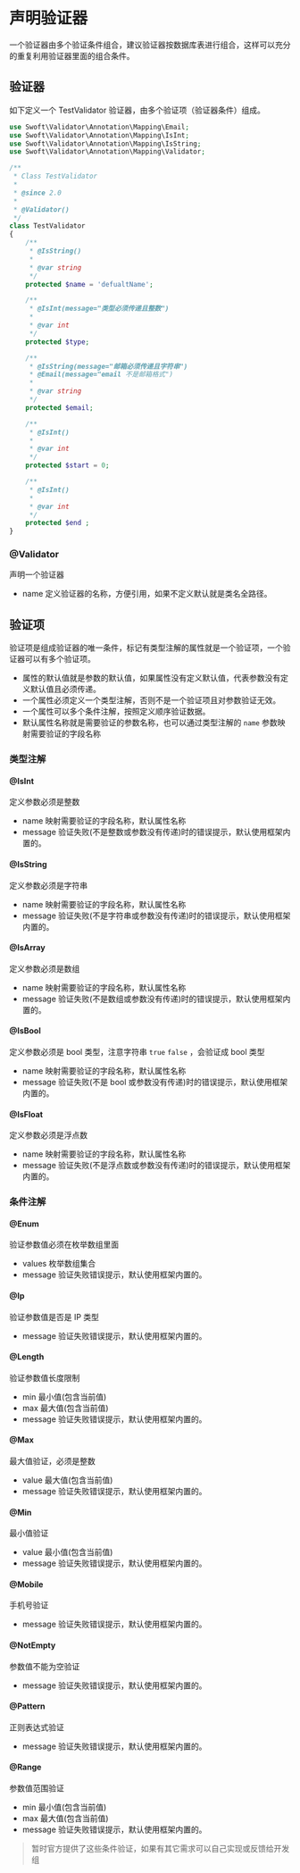 # 声明验证器

一个验证器由多个验证条件组合，建议验证器按数据库表进行组合，这样可以充分的重复利用验证器里面的组合条件。

## 验证器

如下定义一个 TestValidator 验证器，由多个验证项（验证器条件）组成。

```php
use Swoft\Validator\Annotation\Mapping\Email;
use Swoft\Validator\Annotation\Mapping\IsInt;
use Swoft\Validator\Annotation\Mapping\IsString;
use Swoft\Validator\Annotation\Mapping\Validator;

/**
 * Class TestValidator
 *
 * @since 2.0
 *
 * @Validator()
 */
class TestValidator
{
    /**
     * @IsString()
     *
     * @var string
     */
    protected $name = 'defualtName';

    /**
     * @IsInt(message="类型必须传递且整数")
     *
     * @var int
     */
    protected $type;

    /**
     * @IsString(message="邮箱必须传递且字符串")
     * @Email(message="email 不是邮箱格式")
     *
     * @var string
     */
    protected $email;

    /**
     * @IsInt()
     *
     * @var int
     */
    protected $start = 0;

    /**
     * @IsInt()
     *
     * @var int
     */
    protected $end ;
}
```

### @Validator

声明一个验证器

- name 定义验证器的名称，方便引用，如果不定义默认就是类名全路径。


## 验证项

验证项是组成验证器的唯一条件，标记有类型注解的属性就是一个验证项，一个验证器可以有多个验证项。

- 属性的默认值就是参数的默认值，如果属性没有定义默认值，代表参数没有定义默认值且必须传递。
- 一个属性必须定义一个类型注解，否则不是一个验证项且对参数验证无效。
- 一个属性可以多个条件注解，按照定义顺序验证数据。
- 默认属性名称就是需要验证的参数名称，也可以通过类型注解的 `name` 参数映射需要验证的字段名称


### 类型注解

#### @IsInt

定义参数必须是整数

- name 映射需要验证的字段名称，默认属性名称
- message 验证失败(不是整数或参数没有传递)时的错误提示，默认使用框架内置的。 

#### @IsString

定义参数必须是字符串

- name 映射需要验证的字段名称，默认属性名称
- message 验证失败(不是字符串或参数没有传递)时的错误提示，默认使用框架内置的。 

#### @IsArray

定义参数必须是数组

- name 映射需要验证的字段名称，默认属性名称
- message 验证失败(不是数组或参数没有传递)时的错误提示，默认使用框架内置的。 

#### @IsBool

定义参数必须是 bool 类型，注意字符串 `true` `false` ，会验证成 bool 类型

- name 映射需要验证的字段名称，默认属性名称
- message 验证失败(不是 bool 或参数没有传递)时的错误提示，默认使用框架内置的。 

#### @IsFloat

定义参数必须是浮点数

- name 映射需要验证的字段名称，默认属性名称
- message 验证失败(不是浮点数或参数没有传递)时的错误提示，默认使用框架内置的。 

### 条件注解

#### @Enum

验证参数值必须在枚举数组里面

- values 枚举数组集合
- message 验证失败错误提示，默认使用框架内置的。

#### @Ip

验证参数值是否是 IP 类型

- message 验证失败错误提示，默认使用框架内置的。

#### @Length

验证参数值长度限制

- min 最小值(包含当前值)
- max 最大值(包含当前值)
- message 验证失败错误提示，默认使用框架内置的。

#### @Max

最大值验证，必须是整数

- value 最大值(包含当前值)
- message 验证失败错误提示，默认使用框架内置的。

#### @Min

最小值验证

- value 最小值(包含当前值)
- message 验证失败错误提示，默认使用框架内置的。

#### @Mobile

手机号验证

- message 验证失败错误提示，默认使用框架内置的。

#### @NotEmpty

参数值不能为空验证

- message 验证失败错误提示，默认使用框架内置的。

#### @Pattern

正则表达式验证

- message 验证失败错误提示，默认使用框架内置的。

#### @Range

参数值范围验证

- min 最小值(包含当前值)
- max 最大值(包含当前值)
- message 验证失败错误提示，默认使用框架内置的。

> 暂时官方提供了这些条件验证，如果有其它需求可以自己实现或反馈给开发组
